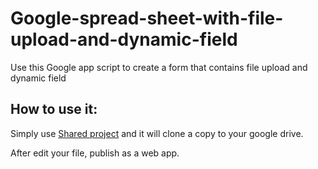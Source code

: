 # Google-spread-sheet-with-file-upload-and-dynamic-field
Use this Google app script to create a form that contains file upload and dynamic field
## How to use it:
Simply use [Shared project](https://script.google.com/macros/d/1ZleWjjgZRjPph4L2eQh4ya0mPlMWdaoS7Y5I1Cp9nX_kzXQyVqeZcxgT/edit&newcopy=true)
and it will clone a copy to your google drive.

After edit your file, publish as a web app.
